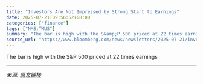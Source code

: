 ```yaml
---
title: "Investors Are Not Impressed by Strong Start to Earnings"
date: 2025-07-21T09:56:52+08:00
categories: ["finance"]
tags: ["NMS:TMUS"]
summary: "The bar is high with the S&amp;P 500 priced at 22 times earnings"
source_url: "https://www.bloomberg.com/news/newsletters/2025-07-21/investors-are-not-impressed-by-strong-start-to-earnings"
---
```


The bar is high with the S&amp;P 500 priced at 22 times earnings

---

*来源: [原文链接](https://www.bloomberg.com/news/newsletters/2025-07-21/investors-are-not-impressed-by-strong-start-to-earnings)*
